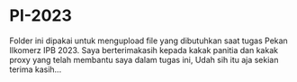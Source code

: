 # PI-2023
Folder ini dipakai untuk mengupload file yang dibutuhkan saat tugas Pekan Ilkomerz IPB 2023.
Saya berterimakasih kepada kakak panitia dan kakak proxy yang telah membantu saya dalam tugas ini,
Udah sih itu aja sekian terima kasih...
